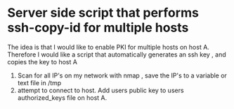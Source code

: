 # Server side script that performs ssh-copy-id for multiple hosts

The idea is that I would like to enable PKI for multiple hosts on host A. Therefore I would like a script that automatically generates an ssh key , and copies the key to host A 


1. Scan for all IP's on my network with nmap , save the IP's to a variable or text file in /tmp
2. attempt to connect to host. Add users public key to users authorized_keys file on host A. 

